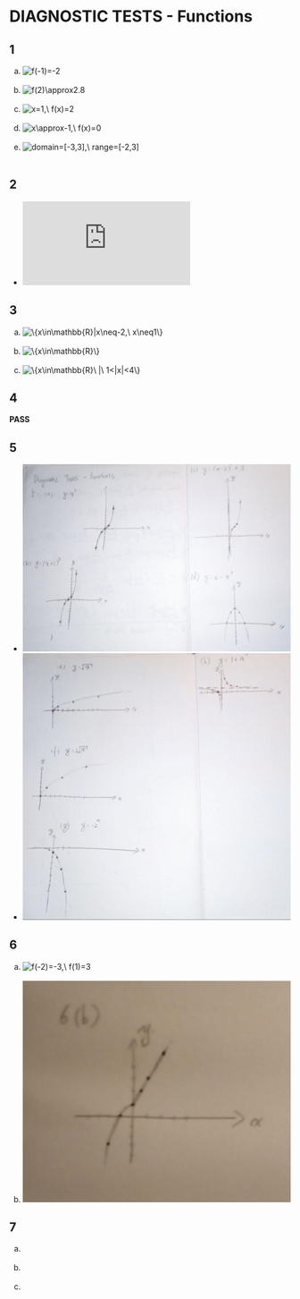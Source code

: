 # DIAGNOSTIC TESTS - Functions

## 1
<ol type="a">
  <li><img title="f(-1)=-2" src="https://latex.codecogs.com/gif.latex?f%28-1%29%3D-2"/></li><br>
  <li><img title="f(2)\approx2.8" src="https://latex.codecogs.com/gif.latex?f%282%29%5Capprox2.8"/></li><br>
  <li><img title="x=1,\ f(x)=2" src="https://latex.codecogs.com/gif.latex?x%3D1%2C%5C%20f%28x%29%3D2%5C%20%7B%5Ccolor%7Bred%7D%28Incomplete%29%7D"/></li><br>
  <li><img title="x\approx-1,\ f(x)=0" src="https://latex.codecogs.com/gif.latex?x%5Capprox-1%2C%5C%20f%28x%29%3D0%5C%20%7B%5Ccolor%7Bred%7D%28Incorrect%29%7D"/></li><br>
  <li><img title="domain=[-3,3],\ range=[-2,3]" src="https://latex.codecogs.com/gif.latex?%5C%5C%20domain%3D%5B-3%2C3%5D%20%5C%5C%20range%3D%5B-2%2C3%5D"/></li><br>
</ol>

## 2

* ![f(h)=h^2+6h+12](https://latex.codecogs.com/gif.latex?f%28h%29%3Dh%5E2&plus;6h&plus;12)

## 3
<ol type="a">
  <li><img title="\{x\in\mathbb{R}|x\neq-2,\ x\neq1\}" src="https://latex.codecogs.com/gif.latex?%5C%7Bx%5Cin%5Cmathbb%7BR%7D%7Cx%5Cneq-2%2C%5C%20x%5Cneq1%5C%7D"/></li><br>
  <li><img title="\{x\in\mathbb{R}\}" src="https://latex.codecogs.com/gif.latex?%5C%7Bx%5Cin%5Cmathbb%7BR%7D%5C%7D"/></li><br>
  <li><img title="\{x\in\mathbb{R}\ |\ 1<|x|<4\}" src="https://latex.codecogs.com/gif.latex?%5C%7Bx%5Cin%5Cmathbb%7BR%7D%5C%20%7C%5C%201%3C%7Cx%7C%3C4%5C%7D%5C%20%7B%5Ccolor%7Bred%7D%28Incorrect%29%7D"/></li>
</ol>

## 4

**PASS**

## 5

* ![DiagnosticTests_Functions_5_Answers_1](../pics/00_DiagnosticTests_Function_5_Answers_1.jpg)
* ![DiagnosticTests_Functions_5_Answers_2](../pics/00_DiagnosticTests_Function_5_Answers_2.jpg)

## 6
<ol type="a">
  <li><img title="f(-2)=-3,\ f(1)=3" src="https://latex.codecogs.com/gif.latex?%5C%5C%20f%28-2%29%3D-3%20%5C%5C%20f%281%29%3D3"/></li><br>
  <li><img title="DiagnosticTests_Functions_6b" src="../pics/00_DiagnosticTests_Function_6b_Answer.jpg"/></li>
</ol>

## 7
<ol type="a">
  <li><img title="" src=""/></li><br>
  <li><img title="" src=""/></li><br>
  <li><img title="" src=""/></li>
</ol>

<!---

## TODO
<ol type="a">
  <li><img title="" src=""/></li><br>
  <li><img title="" src=""/></li>
</ol>

<li></li><br>

<li><img title="" src=""/></li><br>

%5C%20%7B%5Ccolor%7Bred%7D%28Incorrect%29%7D
%5C%20%7B%5Ccolor%7Bred%7D%28Incomplete%29%7D

\ {\color{red}Incorrect}

![]()

--->
